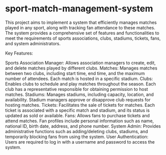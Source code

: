# sport-match-management-system

This project aims to implement a system that efficiently manages matches played in any sport, along with tracking fan attendance to these matches. The system provides a comprehensive set of features and functionalities to meet the requirements of sports associations, clubs, stadiums, tickets, fans, and system administrators.

Key Features:

Sports Association Manager: Allows association managers to create, edit, and delete matches played by different clubs.
Matches: Manages matches between two clubs, including start time, end time, and the maximum number of attendees. Each match is hosted in a specific stadium.
Clubs: Enables clubs to schedule and play matches throughout the season. Each club has a representative responsible for obtaining permission to host matches.
Stadiums: Manages stadiums, including capacity, location, and availability. Stadium managers approve or disapprove club requests for hosting matches.
Tickets: Facilitates the sale of tickets for matches. Each ticket is associated with a specific match and stadium, and its status is updated as sold or available.
Fans: Allows fans to purchase tickets and attend matches. Fan profiles include personal information such as name, national ID, birth date, address, and phone number.
System Admin: Provides administrative functions such as adding/deleting clubs, stadiums, and temporarily blocking fans from using the system.
User Authentication: Users are required to log in with a username and password to access the system.
